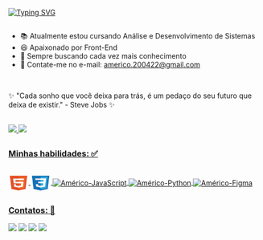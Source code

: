 <a href="https://git.io/typing-svg"><img src="https://readme-typing-svg.demolab.com?font=Fira+Code&pause=300&color=C9C9C9&background=270076&center=true&vCenter=true&random=false&width=560&lines=Ol%C3%A1%2C+meu+nome+%C3%A9+Am%C3%A9rico+Rodrigues;Seja+muito+bem-vindo+ao+meu+perfil+no+Github+!" alt="Typing SVG" /></a>
##

- 📚 Atualmente estou cursando Análise e Desenvolvimento de Sistemas 
- 😆 Apaixonado por Front-End
- 👏 Sempre buscando cada vez mais conhecimento
- 📧 Contate-me no e-mail: americo.200422@gmail.com
<br>

✨ "Cada sonho que você deixa para trás, é um pedaço do seu futuro que deixa de existir." - Steve Jobs ✨
##

<div>
  <a href="https://github.com/americorodrigues25">
    <img height="180em" src="https://github-readme-stats.vercel.app/api?username=americorodrigues25&show_icons=true&theme=dracula&include_all_commits=true&count_private=true"/>
    <img height="180em" src="https://github-readme-stats.vercel.app/api/top-langs/?username=americorodrigues25&layout=compact&langs_count=16&theme=dracula"/>
</div>  
    
##
### Minhas habilidades: ✅ 
<div style="display: inline_block"><br>
<img align="center" alt="Américo-HTML" height="30" width="40" src="https://raw.githubusercontent.com/devicons/devicon/master/icons/html5/html5-original.svg">
<img align="center" alt="Américo-CSS" height="30" width="40" src="https://raw.githubusercontent.com/devicons/devicon/master/icons/css3/css3-original.svg">
<img align="center" alt=Américo-JavaScript height="30" width="40" src="https://cdn.jsdelivr.net/gh/devicons/devicon/icons/javascript/javascript-original.svg">
<img align="center" alt=Américo-Python height="30" width="40" src="https://cdn.jsdelivr.net/gh/devicons/devicon/icons/python/python-original.svg">
<img align="center" alt=Américo-Figma height="30" width="40"  src="https://cdn.jsdelivr.net/gh/devicons/devicon/icons/figma/figma-original.svg">
</div>

##

### Contatos: 📲

<div>
  <a href="https://wa.me/+5511964166962?" target="_blank"><img src="https://img.shields.io/badge/WhatsApp-25D366?style=for-the-badge&logo=whatsapp&logoColor=white"></a>
  <a href="https://instagram.com/_americorodrigues" target="blank"><img src="https://img.shields.io/badge/Instagram-E4405F?style=for-the-badge&logo=instagram&logoColor=white"></a>
    <a href="https://www.linkedin.com/in/americo-rodrigues-19741a10b/" target="blank"><img src="https://img.shields.io/badge/LinkedIn-0077B5?style=for-the-badge&logo=linkedin&logoColor=white"></a>
  <a href="malito:americo.200422@gmail.com" target="blank"><img src="https://img.shields.io/badge/Gmail-D14836?style=for-the-badge&logo=gmail&logoColor=white"</a>
</div>
